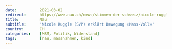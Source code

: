 ```yaml
---
date:          2021-03-02
redirect:      https://www.nau.ch/news/stimmen-der-schweiz/nicole-ruggle-svp-erklart-bewegung-mass-voll-65879629
title:         Nau
subtitle:      'Nicole Ruggle (SVP) erklärt Bewegung «Mass-Voll»'
country:       CH
categories:    [MSM, Politik, Widerstand]
tags:          [nau, massnahmen, kind]
---
```

